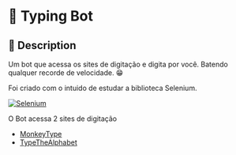 # 🤖 Typing Bot

## 📝 Description

Um bot que acessa os sites de digitação e digita por você. Batendo qualquer recorde de velocidade. 😁

Foi criado com o intuido de estudar a biblioteca Selenium.

[![Selenium](https://img.shields.io/badge/-selenium-%43B02A?style=for-the-badge&logo=selenium&logoColor=white)](https://www.selenium.dev/)

O Bot acessa 2 sites de digitação

- [MonkeyType](https://monkeytype.com)
- [TypeTheAlphabet](https://typethealphabet.app)
